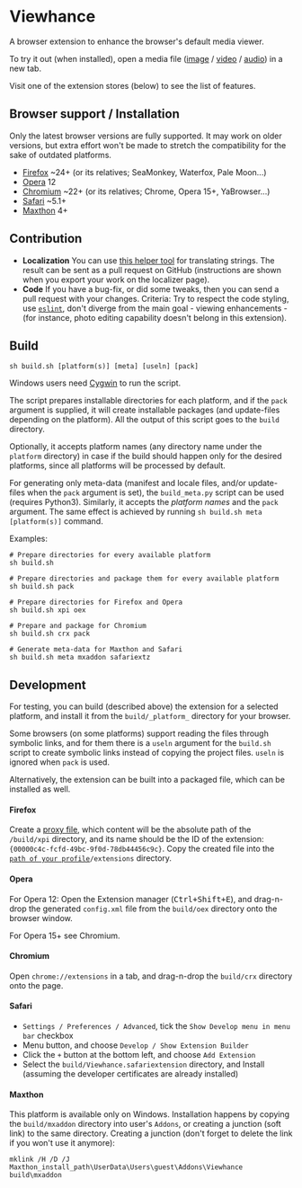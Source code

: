 # Viewhance #
A browser extension to enhance the browser's default media viewer.

To try it out (when installed), open a media file ([image](http://upload.wikimedia.org/wikipedia/commons/e/ec/StLouisArchMultExpToneMapped.jpg) / [video](http://upload.wikimedia.org/wikipedia/commons/5/5f/Hdr_time_lapse_montage.ogg) / [audio](http://upload.wikimedia.org/wikipedia/en/3/3d/Sample_of_Daft_Punk's_Da_Funk.ogg)) in a new tab.

Visit one of the extension stores (below) to see the list of features.

## Browser support / Installation ##
Only the latest browser versions are fully supported. It may work on older versions, but extra effort won't be made to stretch the compatibility for the sake of outdated platforms.

- [Firefox](https://addons.mozilla.org/addon/viewhance/) ~24+ (or its relatives; SeaMonkey, Waterfox, Pale Moon...)
- [Opera](https://tiny.cc/Viewhance-oex) 12
- [Chromium](https://chrome.google.com/webstore/detail/ijabcgpjcbpphfagcaknnlcfeodbnkgp) ~22+ (or its relatives; Chrome, Opera 15+, YaBrowser...)
- [Safari](https://tiny.cc/Viewhance-safariextz) ~5.1+
- [Maxthon](http://extension.maxthon.com/detail/index.php?view_id=2527) 4+

## Contribution ##
- **Localization** You can use [this helper tool](https://rawgit.com/Deathamns/Viewhance/master/l10n/localizer.html) for translating strings. The result can be sent as a pull request on GitHub (instructions are shown when you export your work on the localizer page).
- **Code** If you have a bug-fix, or did some tweaks, then you can send a pull request with your changes. Criteria: Try to respect the code styling, use [`eslint`](http://eslint.org/), don't diverge from the main goal - viewing enhancements - (for instance, photo editing capability doesn't belong in this extension).

## Build ##
```
sh build.sh [platform(s)] [meta] [useln] [pack]
```

Windows users need [Cygwin](https://cygwin.com/install.html) to run the script.

The script prepares installable directories for each platform, and if the `pack` argument is supplied, it will create installable packages (and update-files depending on the platform). All the output of this script goes to the `build` directory.

Optionally, it accepts platform names (any directory name under the `platform` directory) in case if the build should happen only for the desired platforms, since all platforms will be processed by default.

For generating only meta-data (manifest and locale files, and/or update-files when the `pack` argument is set), the `build_meta.py` script can be used (requires Python3). Similarly, it accepts the *platform names* and the `pack` argument.
The same effect is achieved by running `sh build.sh meta [platform(s)]` command.

Examples:
```
# Prepare directories for every available platform
sh build.sh

# Prepare directories and package them for every available platform
sh build.sh pack

# Prepare directories for Firefox and Opera
sh build.sh xpi oex

# Prepare and package for Chromium
sh build.sh crx pack

# Generate meta-data for Maxthon and Safari
sh build.sh meta mxaddon safariextz
```

## Development ##
For testing, you can build (described above) the extension for a selected platform, and install it from the `build/_platform_` directory for your browser.

Some browsers (on some platforms) support reading the files through symbolic links, and for them there is a `useln` argument for the `build.sh` script to create symbolic links instead of copying the project files. `useln` is ignored when `pack` is used.

Alternatively, the extension can be built into a packaged file, which can be installed as well.

#### Firefox ####
Create a [proxy file](https://developer.mozilla.org/en-US/Add-ons/Setting_up_extension_development_environment#Firefox_extension_proxy_file), which content will be the absolute path of the `/build/xpi` directory, and its name should be the ID of the extension: `{00000c4c-fcfd-49bc-9f0d-78db44456c9c}`.
Copy the created file into the [`path of your profile`](https://support.mozilla.org/en-US/kb/profiles-where-firefox-stores-user-data#w_how-do-i-find-my-profile)`/extensions` directory.

#### Opera ####
For Opera 12: Open the Extension manager (<kbd>Ctrl+Shift+E</kbd>), and drag-n-drop the generated `config.xml` file from the `build/oex` directory onto the browser window.

For Opera 15+ see Chromium.

#### Chromium ####
Open `chrome://extensions` in a tab, and drag-n-drop the `build/crx` directory onto the page.

#### Safari ####
- `Settings / Preferences / Advanced`, tick the `Show Develop menu in menu bar` checkbox
- Menu button, and choose `Develop / Show Extension Builder`
- Click the `+` button at the bottom left, and choose `Add Extension`
- Select the `build/Viewhance.safariextension` directory, and Install (assuming the developer certificates are already installed)

#### Maxthon ####
This platform is available only on Windows. Installation happens by copying the `build/mxaddon` directory into user's `Addons`, or creating a junction (soft link) to the same directory. Creating a junction (don't forget to delete the link if you won't use it anymore):

```
mklink /H /D /J Maxthon_install_path\UserData\Users\guest\Addons\Viewhance build\mxaddon
```
